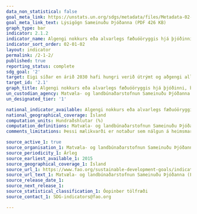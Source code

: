 ```yaml
---
data_non_statistical: false
goal_meta_link: https://unstats.un.org/sdgs/metadata/files/Metadata-02-01-02.pdf
goal_meta_link_text: Lýsigögn Sameinuðu Þjóðanna (PDF 426 KB)
graph_type: bar
indicator: 2.1.2
indicator_name: Algengi nokkurs eða alvarlegs fæðuóöryggis hjá þjóðinni, byggt á mælikvarða um fæðuóöryggi (FIES - Food Insecurity Experience Scale).
indicator_sort_order: 02-01-02
layout: indicator
permalink: /2-1-2/
published: true
reporting_status: complete
sdg_goal: '2'
target: Eigi síðar en árið 2030 hafi hungri verið útrýmt og aðgengi allra tryggt, einkum fátækra og fólks í viðkvæmri stöðu, þar á meðal ungbarna, að nægum, öruggum og næringarríkri fæðu allt árið um kring.
target_id: '2.1'
graph_title: Algengi nokkurs eða alvarlegs fæðuóöryggis hjá þjóðinni, byggt á mælikvarða um fæðuóöryggi (FIES - Food Insecurity Experience Scale).
un_custodian_agency: Matvæla- og landbúnaðarstofnun Sameinuðu Þjóðanna (FAO)
un_designated_tier: '1'

national_indicator_available: Algengi nokkurs eða alvarlegs fæðuóöryggis hjá þjóðinni, byggt á mælikvarða um fæðuóöryggi (FIES - Food Insecurity Experience Scale).
national_geographical_coverage: Ísland
computation_units: Hundraðshlutar (%)
computation_definitions: Matvæla- og landbúnaðarstofnun Sameinuðu Þjóðanna safnar gögnum um þennan mælikvarða í samstarfi við Gallup World Poll. Spurningarlisti FAO FIES könnunnarinnar má finna hér; http://www.fao.org/in-action/voices-of-the-hungry/fies/en/
comments_limitations: Þessi mælikvarði er notaður sem nálgun á heimsmarkmiðamælikvarða Sameinuðu Þjóðanna. Þar sem því má við komast er unnið að því að finna eða þróa íslensk gögn til að uppfylla forskrift Sameinuðu Þjóðanna. Þessi mælikvarði var ekki fundinn í samstarfi við sérfræðinga á þessu sviði.

source_active_1: true
source_organisation_1: Matvæla- og landbúnaðarstofnun Sameinuðu Þjóðanna (FAO)
source_periodicity_1: Árleg
source_earliest_available_1: 2015
source_geographical_coverage_1: Ísland
source_url_1: https://www.fao.org/sustainable-development-goals/indicators/212/en/
source_url_text_1: Matvæla- og landbúnaðarstofnun Sameinuðu Þjóðanna (FAO). 2.1.2.
source_release_date_1: 
source_next_release_1: 
source_statistical_classification_1: Óopinber tölfræði
source_contact_1: SDG-indicators@fao.org

---
```

